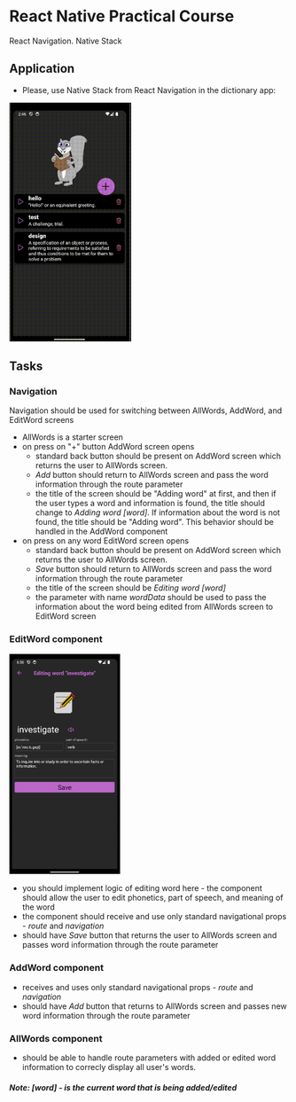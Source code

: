 # React Native Practical Course
React Navigation. Native Stack

## Application
- Please, use Native Stack from React Navigation in the dictionary app:  
<img src="./assets/demo-stack-nav.gif" width="220">

## Tasks
### Navigation
Navigation should be used for switching between AllWords, AddWord, and  EditWord screens
 - AllWords is a starter screen
 - on press on "+" button AddWord screen opens
   - standard back button should be present on AddWord screen which returns the user to AllWords screen.
   - *Add* button should return to AllWords screen and pass the word information through the route parameter
   - the title of the screen should be "Adding word" at first, and then if the user types a word and information is found, the title should change to *Adding word [word]*. If information about the word is not found, the title should be "Adding word". This behavior should be handled in the AddWord component
 - on press on any word EditWord screen opens 
   - standard back button should be present on AddWord screen which returns the user to AllWords screen.
   - *Save* button should return to AllWords screen and pass the word information through the route parameter
   - the title of the screen should be *Editing word [word]* 
   - the parameter with name *wordData* should be used to pass the information about the word being edited from AllWords screen to EditWord screen
  
### EditWord component
<img src="./assets/edit-demo.png" width="200">
       
 - you should implement logic of editing word here - the component should allow the user to edit phonetics, part of speech, and meaning of the word
 - the component should receive and use only standard navigational props - *route* and *navigation*
 - should have *Save* button that returns the user to AllWords screen and passes word information through the route parameter

### AddWord component    
 - receives and uses only standard navigational props - *route* and *navigation* 
 - should have *Add* button that returns to AllWords screen and passes new word information through the route parameter

 ### AllWords component    
 - should be able to handle route parameters with added or edited word information to correcly display all user's words.

#### *Note: [word] - is the current word that is being added/edited*
